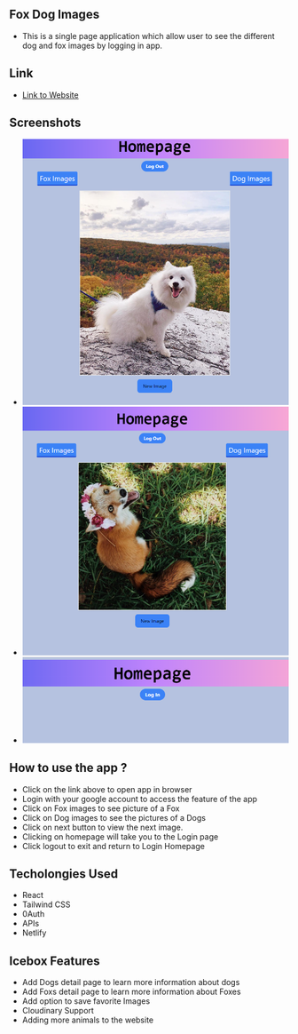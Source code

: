 ## Fox Dog Images
- This is a single page application which allow user to see the different dog and fox images by logging in app.

## Link 
 
 - [Link to Website](https://fox-dog-images.netlify.app/)

## Screenshots 
 - ![Alt text](/images/image-1.png)
 - ![Alt text](/images/image3.png)
 - ![Alt text](/images/image-2.png)
 

## How to use the app ?

- Click on the link above to open app in browser
- Login with your google account to access the feature of the app
- Click on Fox images to see picture of a Fox
- Click on Dog images to see the pictures of a Dogs
- Click on next button to view the next image.
- Clicking on homepage will take you to the Login page
- Click logout to exit and return to Login Homepage

 ## Techolongies Used

- React
- Tailwind CSS
- 0Auth
- APIs
- Netlify 

## Icebox Features

 - Add Dogs detail page to learn more information about dogs
 - Add Foxs detail page to learn more information about Foxes
 - Add option to save favorite Images
 - Cloudinary Support
 - Adding more animals to the website


